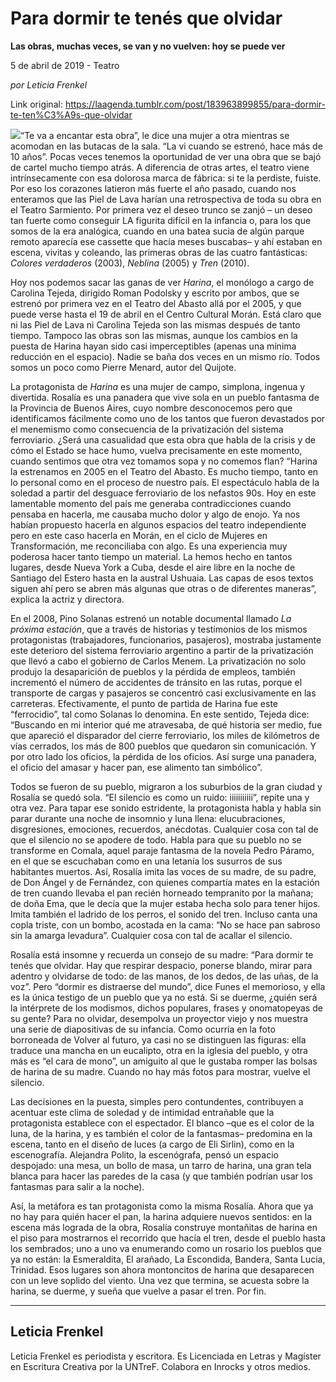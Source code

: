 # Para dormir te tenés que olvidar

**Las obras, muchas veces, se van y no vuelven: hoy se puede ver**

5 de abril de 2019 - Teatro

_por Leticia Frenkel_

Link original: https://laagenda.tumblr.com/post/183963899855/para-dormir-te-ten%C3%A9s-que-olvidar

![](https://64.media.tumblr.com/8f8cf5906f5d049734f47cc2668afa30/6528befa83f12226-51/s500x750/14496d2d9a143e2fb509fb8ba1fccb19dc1435a7.jpg)“Te va a encantar esta obra”, le dice una mujer a otra mientras se acomodan en las butacas de la sala. “La vi cuando se estrenó, hace más de 10 años”. Pocas veces tenemos la oportunidad de ver una obra que se bajó de cartel mucho tiempo atrás. A diferencia de otras artes, el teatro viene intrínsecamente con esa dolorosa marca de fábrica: si te la perdiste, fuiste. Por eso los corazones latieron más fuerte el año pasado, cuando nos enteramos que las Piel de Lava harían una retrospectiva de toda su obra en el Teatro Sarmiento. Por primera vez el deseo trunco se zanjó – un deseo tan fuerte como conseguir LA figurita difícil en la infancia o, para los que somos de la era analógica, cuando en una batea sucia de algún parque remoto aparecía ese cassette que hacía meses buscabas– y ahí estaban en escena, vivitas y coleando, las primeras obras de las cuatro fantásticas: *Colores verdaderos* (2003), *Neblina* (2005) y *Tren* (2010). 


Hoy nos podemos sacar las ganas de ver *Harina*, el monólogo a cargo de Carolina Tejeda, dirigido Roman Podolsky y escrito por ambos, que se estrenó por primera vez en el Teatro del Abasto allá por el 2005, y que puede verse hasta el 19 de abril en el Centro Cultural Morán. Está claro que ni las Piel de Lava ni Carolina Tejeda son las mismas después de tanto tiempo. Tampoco las obras son las mismas, aunque los cambios en la puesta de Harina hayan sido casi imperceptibles (apenas una mínima reducción en el espacio). Nadie se baña dos veces en un mismo río. Todos somos un poco como Pierre Menard, autor del Quijote.


La protagonista de *Harina* es una mujer de campo, simplona, ingenua y divertida. Rosalía es una panadera que vive sola en un pueblo fantasma de la Provincia de Buenos Aires, cuyo nombre desconocemos pero que identificamos fácilmente como uno de los tantos que fueron devastados por el menemismo como consecuencia de la privatización del sistema ferroviario. ¿Será una casualidad que esta obra que habla de la crisis y de cómo el Estado se hace humo, vuelva precisamente en este momento, cuando sentimos que otra vez tomamos sopa y no comemos flan? “Harina la estrenamos en 2005 en el Teatro del Abasto. Es mucho tiempo, tanto en lo personal como en el proceso de nuestro país. El espectáculo habla de la soledad a partir del desguace ferroviario de los nefastos 90s. Hoy en este lamentable momento del país me generaba contradicciones cuando pensaba en hacerla, me causaba mucho dolor y algo de enojo. Ya nos habían propuesto hacerla en algunos espacios del teatro independiente pero en este caso hacerla en Morán, en el ciclo de Mujeres en Transformación, me reconciliaba con algo. Es una experiencia muy poderosa hacer tanto tiempo un material. La hemos hecho en tantos lugares, desde Nueva York a Cuba, desde el aire libre en la noche de Santiago del Estero hasta en la austral Ushuaia. Las capas de esos textos siguen ahí pero se abren más algunas que otras o de diferentes maneras”, explica la actriz y directora.


En el 2008, Pino Solanas estrenó un notable documental llamado *La próxima estación*, que a través de historias y testimonios de los mismos protagonistas (trabajadores, funcionarios, pasajeros), mostraba justamente este deterioro del sistema ferroviario argentino a partir de la privatización que llevó a cabo el gobierno de Carlos Menem. La privatización no solo produjo la desaparición de pueblos y la pérdida de empleos, también incrementó el número de accidentes de tránsito en las rutas, porque el transporte de cargas y pasajeros se concentró casi exclusivamente en las carreteras. Efectivamente, el punto de partida de Harina fue este “ferrocidio”, tal como Solanas lo denomina. En este sentido, Tejeda dice: “Buscando en mi interior qué me atravesaba, de qué historia ser medio, fue que apareció el disparador del cierre ferroviario, los miles de kilómetros de vías cerrados, los más de 800 pueblos que quedaron sin comunicación. Y por otro lado los oficios, la pérdida de los oficios. Así surge una panadera, el oficio del amasar y hacer pan, ese alimento tan simbólico”. 


Todos se fueron de su pueblo, migraron a los suburbios de la gran ciudad y Rosalía se quedó sola. “El silencio es como un ruido: iiiiiiiiiii”, repite una y otra vez. Para tapar ese sonido estridente, la protagonista habla y habla sin parar durante una noche de insomnio y luna llena: elucubraciones, disgresiones, emociones, recuerdos, anécdotas. Cualquier cosa con tal de que el silencio no se apodere de todo. Habla para que su pueblo no se transforme en Comala, aquel paraje fantasma de la novela Pedro Páramo, en el que se escuchaban como en una letanía los susurros de sus habitantes muertos. Así, Rosalía imita las voces de su madre, de su padre, de Don Ángel y de Fernández, con quienes compartía mates en la estación de tren cuando llevaba el pan recién horneado tempranito por la mañana; de doña Ema, que le decía que la mujer estaba hecha solo para tener hijos. Imita también el ladrido de los perros, el sonido del tren. Incluso canta una copla triste, con un bombo, acostada en la cama: “No se hace pan sabroso sin la amarga levadura”. Cualquier cosa con tal de acallar el silencio. 


Rosalía está insomne y recuerda un consejo de su madre: “Para dormir te tenés que olvidar. Hay que respirar despacio, ponerse blando, mirar para adentro y olvidarse de todo: de las manos, de los dedos, de las uñas, de la voz”. Pero “dormir es distraerse del mundo”, dice Funes el memorioso, y ella es la única testigo de un pueblo que ya no está. Si se duerme, ¿quién será la intérprete de los modismos, dichos populares, frases y onomatopeyas de su gente? Para no olvidar, desempolva un proyector viejo y nos muestra una serie de diapositivas de su infancia. Como ocurría en la foto borroneada de Volver al futuro, ya casi no se distinguen las figuras: ella traduce una mancha en un eucalipto, otra en la iglesia del pueblo, y otra más es “el cara de mono”, un amiguito al que le gustaba romper las bolsas de harina de su madre. Cuando no hay más fotos para mostrar, vuelve el silencio.


Las decisiones en la puesta, simples pero contundentes, contribuyen a acentuar este clima de soledad y de intimidad entrañable que la protagonista establece con el espectador. El blanco –que es el color de la luna, de la harina, y es también el color de la fantasmas– predomina en la escena, tanto en el diseño de luces (a cargo de Eli Sirlin), como en la escenografía. Alejandra Polito, la escenógrafa, pensó un espacio despojado: una mesa, un bollo de masa, un tarro de harina, una gran tela blanca para hacer las paredes de la casa (y que también podrían usar los fantasmas para salir a la noche).


Así, la metáfora es tan protagonista como la misma Rosalía. Ahora que ya no hay para quién hacer el pan, la harina adquiere nuevos sentidos: en la escena más lograda de la obra, Rosalía construye montañitas de harina en el piso para mostrarnos el recorrido que hacía el tren, desde el pueblo hasta los sembrados; uno a uno va enumerando como un rosario los pueblos que ya no están: la Esmeraldita, El arañado, La Escondida, Bandera, Santa Lucia, Trinidad. Esos lugares son ahora montoncitos de harina que desaparecen con un leve soplido del viento. Una vez que termina, se acuesta sobre la harina, se duerme, y sueña que vuelve a pasar el tren. Por fin.




---

Leticia Frenkel
---------------

Leticia Frenkel es periodista y escritora. Es Licenciada en Letras y Magíster en Escritura Creativa por la UNTreF. Colabora en Inrocks y otros medios.
 

